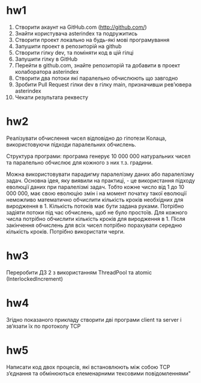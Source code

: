 # hw1
 1. Створити акаунт на GitHub.com (http://github.com/)
 2. Знайти користувача asterindex та подружитись
 3. Створити проект локально на будь-які мові програмування
 4. Запушити проект в репозиторій на github
 5. Створити гілку dev, та поміняти код в цій гілці
 6. Запушити гілку в GitHub
 7. Перейти в github.com, знайте репозиторій та добавити в проект колаборатора asterindex
 8. Створити два потоки які паралельно обчислюють що завгодно
 9. Зробити Pull Request гілки dev в гілку main, призначивши ревʼювера asterindex
 10. Чекати результата реквесту
# hw2
Реалізувати обчислення чисел відповідно до гіпотези Колаца, використовуючи підходи паралельних обчислень.

Структура програми: програма генерує 10 000 000 натуральних чисел та паралельно обчислює для кожного з них т.з. градини.

Можна використовувати парадигму паралелізму даних або паралелізму задач. Основна ідея, яку виявили на практиці, - це використання підходу еволюції даних при паралелізмі задач. Тобто кожне число від 1 до 10 000 000, має свою еволюцію змін і на момент початку такої еволюції неможливо математично обчислити кількість кроків необхідних для виродження в 1. 
Кількість потоків має бути задана руками. Потрібно задіяти потоки під час обчислень, щоб не було простоїв.
Для кожного числа потрібно обчислити кількість кроків для виродження в 1. Після закінчення обчислень для всіх чисел потрібно порахувати середню кількість кроків. Потрібно використати черги.
# hw3
Переробити ДЗ 2 з використанням ThreadPool та atomic (InterlockedIncrement)
# hw4
Згідно показаного прикладу створити дві програми client та server і звʼязати їх по протоколу TCP
# hw5
Написати код двох процесів, які встановлюють між собою TCP зʼєднання та обмінюються елеменарними тексовими повідомленнями"
